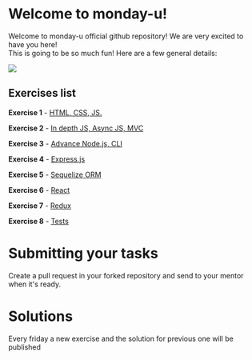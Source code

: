 # Welcome to monday-u!

Welcome to monday-u official github repository! We are very excited to have you here!  
This is going to be so much fun! Here are a few general details:

![](https://i.ytimg.com/vi/6_zFLsW7z2E/maxresdefault.jpg)

## Exercises list

**Exercise 1** - [HTML, CSS, JS.](https://github.com/monday-u-com/monday-u-exercises/tree/main/src/ex1)

**Exercise 2** - [In depth JS, Async JS, MVC](https://github.com/monday-u-com/monday-u-exercises/tree/main/src/ex2)

**Exercise 3** - [Advance Node.js, CLI](https://github.com/monday-u-com/monday-u-exercises/tree/main/src/ex3)


**Exercise 4** - [Express.js](https://github.com/monday-u-com/monday-u-exercises/tree/main/src/ex4)

**Exercise 5** - [Sequelize ORM](https://github.com/monday-u-com/monday-u-exercises/tree/master/src/ex5)

**Exercise 6** - [React](https://github.com/monday-u-com/monday-u-exercises/tree/master/src/ex6)

**Exercise 7** - [Redux](https://github.com/monday-u-com/monday-u-exercises/tree/master/src/ex7)

**Exercise 8** - [Tests](https://github.com/monday-u-com/monday-u-exercises/tree/master/src/ex8)

# Submitting your tasks
Create a pull request in your forked repository and send to your mentor when it's ready.

# Solutions

Every friday a new exercise and the solution for previous one will be published
